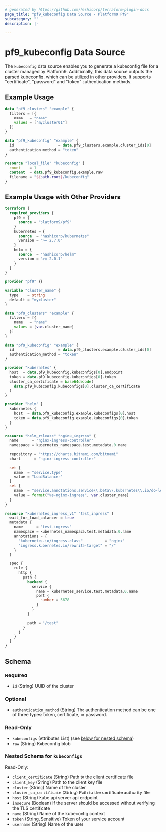 ```yaml
---
# generated by https://github.com/hashicorp/terraform-plugin-docs
page_title: "pf9_kubeconfig Data Source - Platform9 Pf9"
subcategory: ""
description: |-
  
---
```


# pf9_kubeconfig Data Source

The `kubeconfig` data source enables you to generate a kubeconfig file for a cluster managed by Platform9. Additionally, this data source outputs the parsed kubeconfig, which can be utilized in other providers. It supports "certificate", "password" and "token" authentication methods.

## Example Usage

```terraform
data "pf9_clusters" "example" {
  filters = [{
    name   = "name"
    values = ["mycluster01"]
  }]
}

data "pf9_kubeconfig" "example" {
  id                    = data.pf9_clusters.example.cluster_ids[0]
  authentication_method = "token"
}

resource "local_file" "kubeconfig" {
  count    = 1
  content  = data.pf9_kubeconfig.example.raw
  filename = "${path.root}/kubeconfig"
}
```

## Example Usage with Other Providers

```terraform
terraform {
  required_providers {
    pf9 = {
      source = "platform9/pf9"
    }
    kubernetes = {
      source  = "hashicorp/kubernetes"
      version = ">= 2.7.0"
    }
    helm = {
      source  = "hashicorp/helm"
      version = ">= 2.0.1"
    }
  }
}

provider "pf9" {}

variable "cluster_name" {
  type    = string
  default = "mycluster"
}

data "pf9_clusters" "example" {
  filters = [{
    name   = "name"
    values = [var.cluster_name]
  }]
}

data "pf9_kubeconfig" "example" {
  id                    = data.pf9_clusters.example.cluster_ids[0]
  authentication_method = "token"
}

provider "kubernetes" {
  host  = data.pf9_kubeconfig.kubeconfigs[0].endpoint
  token = data.pf9_kubeconfig.kubeconfigs[0].token
  cluster_ca_certificate = base64decode(
    data.pf9_kubeconfig.kubeconfigs[0].cluster_ca_certificate
  )
}

provider "helm" {
  kubernetes {
    host  = data.pf9_kubeconfig.example.kubeconfigs[0].host
    token = data.pf9_kubeconfig.example.kubeconfigs[0].token
  }
}

resource "helm_release" "nginx_ingress" {
  name      = "nginx-ingress-controller"
  namespace = kubernetes_namespace.test.metadata.0.name

  repository = "https://charts.bitnami.com/bitnami"
  chart      = "nginx-ingress-controller"

  set {
    name  = "service.type"
    value = "LoadBalancer"
  }
  set {
    name  = "service.annotations.service\\.beta\\.kubernetes\\.io/do-loadbalancer-name"
    value = format("%s-nginx-ingress", var.cluster_name)
  }
}

resource "kubernetes_ingress_v1" "test_ingress" {
  wait_for_load_balancer = true
  metadata {
    name      = "test-ingress"
    namespace = kubernetes_namespace.test.metadata.0.name
    annotations = {
      "kubernetes.io/ingress.class"          = "nginx"
      "ingress.kubernetes.io/rewrite-target" = "/"
    }
  }

  spec {
    rule {
      http {
        path {
          backend {
            service {
              name = kubernetes_service.test.metadata.0.name
              port {
                number = 5678
              }
            }
          }

          path = "/test"
        }
      }
    }
  }
}
```

<!-- schema generated by tfplugindocs -->
## Schema

### Required

- `id` (String) UUID of the cluster

### Optional

- `authentication_method` (String) The authentication method can be one of three types: token, certificate, or password.

### Read-Only

- `kubeconfigs` (Attributes List) (see [below for nested schema](#nestedatt--kubeconfigs))
- `raw` (String) Kubeconfig blob

<a id="nestedatt--kubeconfigs"></a>
### Nested Schema for `kubeconfigs`

Read-Only:

- `client_certificate` (String) Path to the client certificate file
- `client_key` (String) Path to the client key file
- `cluster` (String) Name of the cluster
- `cluster_ca_certificate` (String) Path to the certificate authority file
- `host` (String) Kube api server api endpoint
- `insecure` (Boolean) If the server should be accessed without verifying the TLS certificate
- `name` (String) Name of the kubeconfig context
- `token` (String, Sensitive) Token of your service account
- `username` (String) Name of the user

